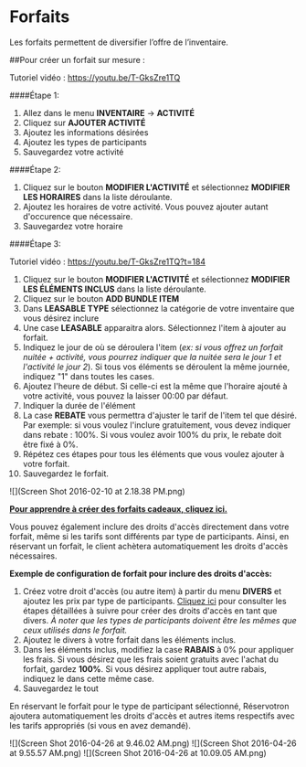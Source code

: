 # Forfaits 

Les forfaits permettent de diversifier l’offre de l’inventaire. 


##Pour créer un forfait sur mesure :

Tutoriel vidéo : https://youtu.be/T-GksZre1TQ

####Étape 1:
1. Allez dans le menu **INVENTAIRE** → **ACTIVITÉ**
2. Cliquez sur **AJOUTER ACTIVITÉ**
3. Ajoutez les informations désirées
4. Ajoutez les types de participants
5. Sauvegardez votre activité


####Étape 2:
1. Cliquez sur le bouton **MODIFIER L'ACTIVITÉ** et sélectionnez **MODIFIER LES HORAIRES** dans la liste déroulante.
2. Ajoutez les horaires de votre activité. Vous pouvez ajouter autant d'occurence que nécessaire.
3. Sauvegardez votre horaire

####Étape 3:

Tutoriel vidéo : https://youtu.be/T-GksZre1TQ?t=184

1. Cliquez sur le bouton **MODIFIER L'ACTIVITÉ** et sélectionnez **MODIFIER LES ÉLÉMENTS INCLUS** dans la liste déroulante.
2. Cliquez sur le bouton **ADD BUNDLE ITEM**
3. Dans **LEASABLE TYPE** sélectionnez la catégorie de votre inventaire que vous désirez inclure
4. Une case **LEASABLE** apparaitra alors. Sélectionnez l'item à ajouter au forfait.
5. Indiquez le jour de où se déroulera l'item (*ex: si vous offrez  un forfait nuitée + activité, vous pourrez indiquer que la nuitée sera le jour 1 et l'activité le jour 2*). Si tous vos éléments se déroulent la même journée, indiquez "1" dans toutes les cases.
6. Ajoutez l'heure de début. Si celle-ci est la même que l'horaire ajouté à votre activité, vous pouvez la laisser 00:00 par défaut.
7. Indiquer la durée de l'élément
8. La case **REBATE** vous permettra d'ajuster le tarif de l'item tel que désiré. Par exemple: si vous voulez l'inclure gratuitement, vous devez indiquer dans rebate :  100%. Si vous voulez avoir 100% du prix, le rebate doit être fixé à 0%.
6. Répétez ces étapes pour tous les éléments que vous voulez ajouter à votre forfait.
7. Sauvegardez le forfait.


![](Screen Shot 2016-02-10 at 2.18.38 PM.png)

**[Pour apprendre à créer des forfaits cadeaux, cliquez ici.](forfaits_cadeaux.md)**

Vous pouvez également inclure des droits d'accès directement dans votre forfait, même si les tarifs sont différents par type de participants. Ainsi, en réservant un forfait, le client achètera automatiquement les droits d'accès nécessaires.

**Exemple de configuration de forfait pour inclure des droits d'accès:**

1. Créez votre droit d'accès (ou autre item) à partir du menu **DIVERS** et ajoutez les prix par type de participants. [Cliquez ici](creer_un_divers.md) pour consulter les étapes détaillées à suivre pour créer des droits d'accès en tant que divers. *À noter que les types de participants doivent être les mêmes que ceux utilisés dans le forfait.*
2. Ajoutez le divers à votre forfait dans les éléments inclus.
3. Dans les éléments inclus, modifiez la case **RABAIS** à 0% pour appliquer les frais. Si vous désirez que les frais soient gratuits avec l'achat du forfait, gardez **100%**. Si vous désirez appliquer tout autre rabais, indiquez le dans cette même case. 
4. Sauvegardez le tout

En réservant le forfait pour le type de participant sélectionné, Réservotron ajoutera automatiquement les droits d'accès et autres items respectifs avec les tarifs appropriés (si vous en avez demandé).

![](Screen Shot 2016-04-26 at 9.46.02 AM.png)
![](Screen Shot 2016-04-26 at 9.55.57 AM.png)
![](Screen Shot 2016-04-26 at 10.09.05 AM.png)

